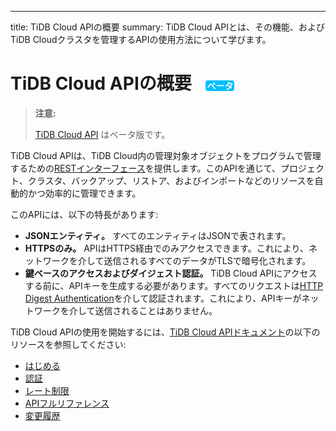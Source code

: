 ---
title: TiDB Cloud APIの概要
summary: TiDB Cloud APIとは、その機能、およびTiDB Cloudクラスタを管理するAPIの使用方法について学びます。

# TiDB Cloud APIの概要 <span style="color: #fff; background-color: #00bfff; border-radius: 4px; font-size: 0.5em; vertical-align: middle; margin-left: 16px; padding: 0 2px;">ベータ</span>

> **注意:**
>
> [TiDB Cloud API](https://docs.pingcap.com/tidbcloud/api/v1beta) はベータ版です。

TiDB Cloud APIは、TiDB Cloud内の管理対象オブジェクトをプログラムで管理するための[RESTインターフェース](https://en.wikipedia.org/wiki/Representational_state_transfer)を提供します。このAPIを通じて、プロジェクト、クラスタ、バックアップ、リストア、およびインポートなどのリソースを自動的かつ効率的に管理できます。

このAPIには、以下の特長があります:

- **JSONエンティティ。** すべてのエンティティはJSONで表されます。
- **HTTPSのみ。** APIはHTTPS経由でのみアクセスできます。これにより、ネットワークを介して送信されるすべてのデータがTLSで暗号化されます。
- **鍵ベースのアクセスおよびダイジェスト認証。** TiDB Cloud APIにアクセスする前に、APIキーを生成する必要があります。すべてのリクエストは[HTTP Digest Authentication](https://en.wikipedia.org/wiki/Digest_access_authentication)を介して認証されます。これにより、APIキーがネットワークを介して送信されることはありません。

TiDB Cloud APIの使用を開始するには、[TiDB Cloud APIドキュメント](https://docs.pingcap.com/tidbcloud/api/v1beta)の以下のリソースを参照してください:

- [はじめる](https://docs.pingcap.com/tidbcloud/api/v1beta#section/Get-Started)
- [認証](https://docs.pingcap.com/tidbcloud/api/v1beta#section/Authentication)
- [レート制限](https://docs.pingcap.com/tidbcloud/api/v1beta#section/Rate-Limiting)
- [APIフルリファレンス](https://docs.pingcap.com/tidbcloud/api/v1beta#tag/Project)
- [変更履歴](https://docs.pingcap.com/tidbcloud/api/v1beta#section/API-Changelog)